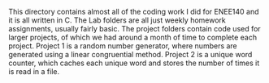 This directory contains almost all of the coding work I did for ENEE140 and it is all written in C.
The Lab folders are all just weekly homework assignments, usually fairly basic.
The project folders contain code used for larger projects, of which we had around a month of time to complete each project. 
Project 1 is a random number generator, where numbers are generated using a linear congruential method.
Project 2 is a unique word counter, which caches each unique word and stores the number of times it is read in a file.
